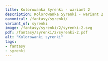 ```yaml
---
title: Kolorowanka Syrenki - wariant 2
description: Kolorowanka Syrenki - wariant 2
canonical: /fantasy/syrenki/
variant_of: syrenki
image: /fantasy/syrenki/2/syrenki-2.svg
pdf: /fantasy/syrenki/2/syrenki-2.pdf
alt: "Kolorowanki syrenki"
tags:
- fantasy
- syrenki
---
```

